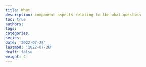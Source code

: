 ```yaml
---
title: What
description: component aspects relating to the what question
toc: true
authors:
tags:
categories:
series:
date: '2022-07-28'
lastmod: '2022-07-28'
draft: false
weight: 4
---
```

